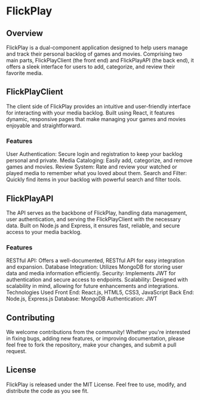 # FlickPlay

## Overview
FlickPlay is a dual-component application designed to help users manage and track their personal backlog of games and movies. Comprising two main parts, FlickPlayClient (the front end) and FlickPlayAPI (the back end), it offers a sleek interface for users to add, categorize, and review their favorite media.

## FlickPlayClient
The client side of FlickPlay provides an intuitive and user-friendly interface for interacting with your media backlog. Built using React, it features dynamic, responsive pages that make managing your games and movies enjoyable and straightforward.

### Features
User Authentication: Secure login and registration to keep your backlog personal and private.
Media Cataloging: Easily add, categorize, and remove games and movies.
Review System: Rate and review your watched or played media to remember what you loved about them.
Search and Filter: Quickly find items in your backlog with powerful search and filter tools.

## FlickPlayAPI
The API serves as the backbone of FlickPlay, handling data management, user authentication, and serving the FlickPlayClient with the necessary data. Built on Node.js and Express, it ensures fast, reliable, and secure access to your media backlog.

### Features
RESTful API: Offers a well-documented, RESTful API for easy integration and expansion.
Database Integration: Utilizes MongoDB for storing user data and media information efficiently.
Security: Implements JWT for authentication and secure access to endpoints.
Scalability: Designed with scalability in mind, allowing for future enhancements and integrations.
Technologies Used
Front End: React.js, HTML5, CSS3, JavaScript
Back End: Node.js, Express.js
Database: MongoDB
Authentication: JWT

## Contributing
We welcome contributions from the community! Whether you're interested in fixing bugs, adding new features, or improving documentation, please feel free to fork the repository, make your changes, and submit a pull request.

## License
FlickPlay is released under the MIT License. Feel free to use, modify, and distribute the code as you see fit.

